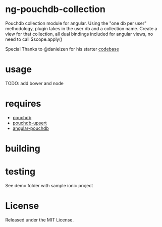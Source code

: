 # ng-pouchdb-collection
Pouchdb collection module for angular.  Using the "one db per user" methodology, plugin takes in the user db and a collection name.  Create a view for that collection, all dual bindings included for angular views, no need to call $scope.apply() 

Special Thanks to @danielzen for his starter [codebase](https://github.com/danielzen/ng-pouchdb)

# usage
  TODO: add bower and node 

# requires
  * [pouchdb](https://github.com/pouchdb/pouchdb)
  * [pouchdb-upsert](https://github.com/pouchdb/upsert)
  * [angular-pouchdb](https://github.com/angular-pouchdb/angular-pouchdb)

# building


# testing
  See demo folder with sample ionic project

# License

Released under the MIT License.
